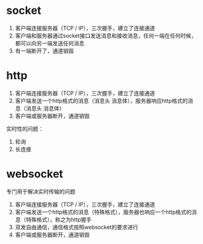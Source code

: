 # socket

1. 客户端连接服务器（TCP / IP），三次握手，建立了连接通道
2. 客户端和服务器通过socket接口发送消息和接收消息，任何一端在任何时候，都可以向另一端发送任何消息
3. 有一端断开了，通道销毁



# http

1. 客户端连接服务器（TCP / IP），三次握手，建立了连接通道
2. 客户端发送一个http格式的消息（消息头 消息体），服务器响应http格式的消息（消息头 消息体）
3. 客户端或服务器断开，通道销毁



实时性的问题：

1. 轮询
2. 长连接



# websocket

专门用于解决实时传输的问题

1. 客户端连接服务器（TCP / IP），三次握手，建立了连接通道
2. 客户端发送一个http格式的消息（特殊格式），服务器也响应一个http格式的消息（特殊格式），称之为http握手
3. 双发自由通信，通信格式按照websocket的要求进行
4. 客户端或服务器断开，通道销毁